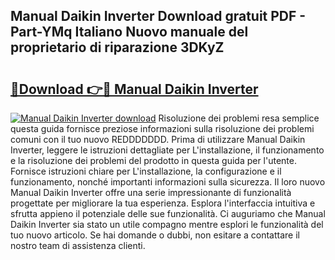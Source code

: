 ## Manual Daikin Inverter Download gratuit PDF - Part-YMq Italiano Nuovo manuale del proprietario di riparazione 3DKyZ

# <h2><a href="http://dfdxyiz.blite.top/?on=Manual+Daikin+Inverter">🔗Download 👉🔴 Manual Daikin Inverter</a></h2>

[![Manual Daikin Inverter download](https://i.imgur.com/lujVjoI.png)](http://dfdxyiz.blite.top/?on=Manual+Daikin+Inverter)
Risoluzione dei problemi resa semplice questa guida fornisce preziose informazioni sulla risoluzione dei problemi comuni con il tuo nuovo REDDDDDDD. Prima di utilizzare Manual Daikin Inverter, leggere le istruzioni dettagliate per L'installazione, il funzionamento e la risoluzione dei problemi del prodotto in questa guida per l'utente. Fornisce istruzioni chiare per L'installazione, la configurazione e il funzionamento, nonché importanti informazioni sulla sicurezza. Il loro nuovo Manual Daikin Inverter offre una serie impressionante di funzionalità progettate per migliorare la tua esperienza. Esplora l'interfaccia intuitiva e sfrutta appieno il potenziale delle sue funzionalità. Ci auguriamo che Manual Daikin Inverter sia stato un utile compagno mentre esplori le funzionalità del tuo nuovo articolo. Se hai domande o dubbi, non esitare a contattare il nostro team di assistenza clienti.
